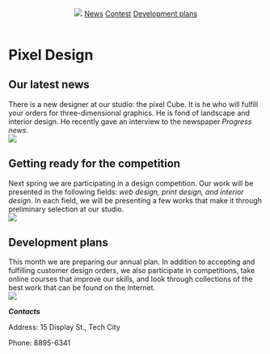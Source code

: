 <html>
    <link rel="stylesheet"href= "css.css"/>
    <body>
        <header>
            <img src="/uploads/2020/11/logo_0_1606475988.png"/>
            <a href="#news">News</a>
            <a href="#contest">Contest</a>
            <a href="#plans">Development plans</a>
        </header>
        <main>
            <h1>Pixel Design</h1>
            <h2 id="news">Our latest news</h2>
            <p>There is a new designer at our studio: the pixel Cube. It is he who will fulfill your orders for three-dimensional graphics. He is fond of landscape and interior design. He recently gave an interview to the newspaper <i>Progress news</i>.<br/><img src ="/uploads/2020/11/news_0_1606476698.png"></p>
            <h2 id="contest">Getting ready for the competition</h2>
            <p>Next spring we are participating in a design competition. Our work will be presented in the following fields: <i>web design, print design, and interior design</i>. In each field, we will be presenting a few works that make it through preliminary selection at our studio.<br/><img src="/uploads/2020/11/pixel-cells-3702056_1280_0_1606479607.png"/></p>
            <h2 contest="plans">Development plans</h2>
            <p>This month we are preparing our annual plan. In addition to accepting and fulfilling customer design orders, we also participate in competitions, take online courses that improve our skills, and look through collections of the best work that can be found on the Internet.<br/><img src="/uploads/2020/11/plans_0_1606479762.png"/></p>
        </main>
        <footer>
            <p><b><i>Contacts</i></b></p>
            <p>Address: 15 Display St., Tech City</p>
            <p>Phone: 8895-6341</p>
        </footer>
    </body>
</html>
